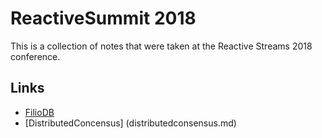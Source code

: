 # ReactiveSummit 2018


This is a collection of notes that were taken at the Reactive Streams 2018 conference.

## Links

 * [FilioDB](filiodb.md)
 * [DistributedConcensus] (distributedconsensus.md)



